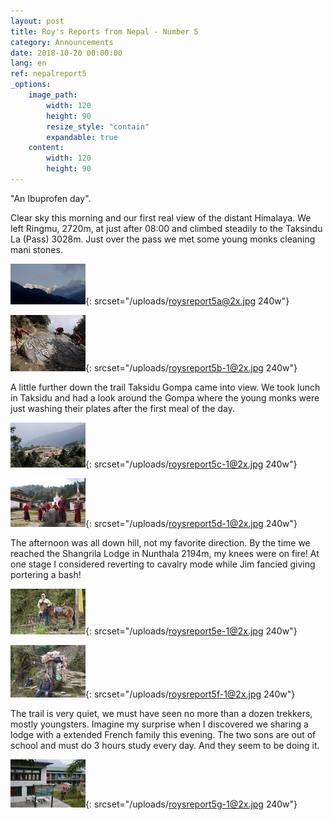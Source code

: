 ```yaml
---
layout: post
title: Roy's Reports from Nepal - Number 5
category: Announcements
date: 2018-10-20 00:00:00
lang: en
ref: nepalreport5
_options:
    image_path:
        width: 120
        height: 90
        resize_style: "contain"
        expandable: true
    content:
        width: 120
        height: 90
---
```


"An Ibuprofen day".

Clear sky this morning and our first real view of the distant Himalaya. We left Ringmu, 2720m, at just after 08:00 and climbed steadily to the Taksindu La (Pass) 3028m. Just over the pass we met some young monks cleaning mani stones.

![](/uploads/roysreport5a.jpg){: srcset="/uploads/roysreport5a@2x.jpg 240w"}

![](/uploads/roysreport5b-1.jpg){: srcset="/uploads/roysreport5b-1@2x.jpg 240w"}

A little further down the trail Taksidu Gompa came into view. We took lunch in Taksidu and had a look around the Gompa where the young monks were just washing their plates after the first meal of the day.

![](/uploads/roysreport5c-1.jpg){: srcset="/uploads/roysreport5c-1@2x.jpg 240w"}

![](/uploads/roysreport5d-1.jpg){: srcset="/uploads/roysreport5d-1@2x.jpg 240w"}

The afternoon was all down hill, not my favorite direction. By the time we reached the Shangrila Lodge in Nunthala 2194m, my knees were on fire! At one stage I considered reverting to cavalry mode while Jim fancied giving portering a bash!

![](/uploads/roysreport5e-1.jpg){: srcset="/uploads/roysreport5e-1@2x.jpg 240w"}

![](/uploads/roysreport5f-1.jpg){: srcset="/uploads/roysreport5f-1@2x.jpg 240w"}

The trail is very quiet, we must have seen no more than a dozen trekkers, mostly youngsters. Imagine my surprise when I discovered we sharing a lodge with a extended French family this evening. The two sons are out of school and must do 3 hours study every day. And they seem to be doing it.

![](/uploads/roysreport5g-1.jpg){: srcset="/uploads/roysreport5g-1@2x.jpg 240w"}